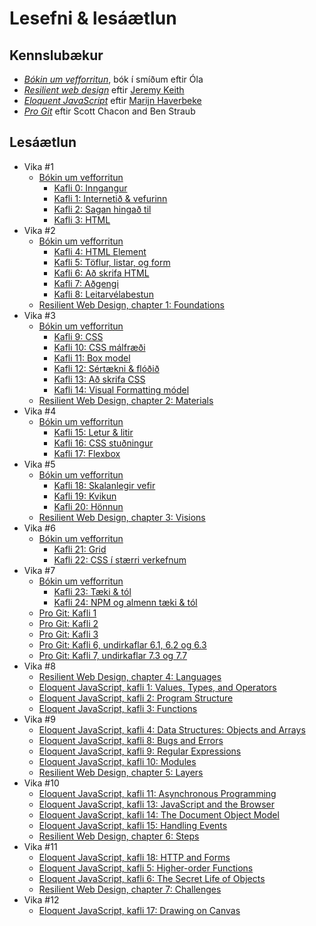 # Lesefni & lesáætlun

## Kennslubækur

* [_Bókin um vefforritun_](https://bok.vefforritun.is), bók í smíðum eftir Óla
* [_Resilient web design_](https://resilientwebdesign.com/) eftir [Jeremy Keith](https://adactio.com/)
* [_Eloquent JavaScript_](http://eloquentjavascript.net/) eftir [Marijn Haverbeke](https://marijnhaverbeke.nl/)
* [_Pro Git_](https://git-scm.com/book/en/v2) eftir Scott Chacon and Ben Straub

## Lesáætlun

* Vika #1
  - [Bókin um vefforritun](https://bok.vefforritun.is/)
    + [Kafli 0: Inngangur](https://bok.vefforritun.is/00.inngangur.html)
    + [Kafli 1: Internetið & vefurinn](https://bok.vefforritun.is/01.internetid.html)
    + [Kafli 2: Sagan hingað til](https://bok.vefforritun.is/02.saga.html)
    + [Kafli 3: HTML](https://bok.vefforritun.is/03.html.html)
* Vika #2
  - [Bókin um vefforritun](https://bok.vefforritun.is/)
    + [Kafli 4: HTML Element](https://bok.vefforritun.is/04.element.html)
    + [Kafli 5: Töflur, listar, og form](https://bok.vefforritun.is/05.toflur-listar-form.html)
    + [Kafli 6: Að skrifa HTML](https://bok.vefforritun.is/06.ad-skrifa-html.html)
    + [Kafli 7: Aðgengi](https://bok.vefforritun.is/07.adgengi.html)
    + [Kafli 8: Leitarvélabestun](https://bok.vefforritun.is/08.seo.html)
  - [Resilient Web Design, chapter 1: Foundations](https://resilientwebdesign.com/chapter1/)
* Vika #3
  - [Bókin um vefforritun](https://bok.vefforritun.is/)
    + [Kafli 9: CSS](https://bok.vefforritun.is/09.css.html)
    + [Kafli 10: CSS málfræði](https://bok.vefforritun.is/10.css-malfraedi.html)
    + [Kafli 11: Box model](https://bok.vefforritun.is/11.css-box-model.html)
    + [Kafli 12: Sértækni & flóðið](https://bok.vefforritun.is/12.css-specifity-cascade.html)
    + [Kafli 13: Að skrifa CSS](https://bok.vefforritun.is/13.css-best-practices.html)
    + [Kafli 14: Visual Formatting módel](https://bok.vefforritun.is/14.visual-formatting.html)
  - [Resilient Web Design, chapter 2: Materials](https://resilientwebdesign.com/chapter2/)
* Vika #4
  - [Bókin um vefforritun](https://bok.vefforritun.is/)
    + [Kafli 15: Letur & litir](https://bok.vefforritun.is/12.css-letur-litir.html)
    + [Kafli 16: CSS stuðningur](https://bok.vefforritun.is/13.css-studningur.html)
    + [Kafli 17: Flexbox](https://bok.vefforritun.is/14.css-flexbox.html)
* Vika #5
  - [Bókin um vefforritun](https://bok.vefforritun.is/)
    + [Kafli 18: Skalanlegir vefir](https://bok.vefforritun.is/18.skalanlegir.html)
    + [Kafli 19: Kvikun](https://bok.vefforritun.is/19.kvikun.html)
    + [Kafli 20: Hönnun](https://bok.vefforritun.is/20.honnun.html)
  - [Resilient Web Design, chapter 3: Visions](https://resilientwebdesign.com/chapter3/)
* Vika #6
  - [Bókin um vefforritun](https://bok.vefforritun.is/)
    + [Kafli 21: Grid](https://bok.vefforritun.is/212.grid.html)
    + [Kafli 22: CSS í stærri verkefnum](https://bok.vefforritun.is/22.css-verkefni.html)
* Vika #7
  - [Bókin um vefforritun](https://bok.vefforritun.is/)
    + [Kafli 23: Tæki & tól](https://bok.vefforritun.is/23.taeki-tol.html)
    + [Kafli 24: NPM og almenn tæki & tól](https://bok.vefforritun.is/24.npm-taeki-tol.html)
  - [Pro Git: Kafli 1](https://git-scm.com/book/en/v2/Getting-Started-About-Version-Control)
  - [Pro Git: Kafli 2](https://git-scm.com/book/en/v2/Git-Basics-Getting-a-Git-Repository)
  - [Pro Git: Kafli 3](https://git-scm.com/book/en/v2/Git-Branching-Branches-in-a-Nutshell)
  - [Pro Git: Kafli 6, undirkaflar 6.1, 6.2 og 6.3](https://git-scm.com/book/en/v2/GitHub-Account-Setup-and-Configuration)
  - [Pro Git: Kafli 7, undirkaflar 7.3 og 7.7](https://git-scm.com/book/en/v2/Git-Tools-Stashing-and-Cleaning)
* Vika #8
  - [Resilient Web Design, chapter 4: Languages](https://resilientwebdesign.com/chapter4/)
  - [Eloquent JavaScript, kafli 1: Values, Types, and Operators](https://eloquentjavascript.net/01_values.html)
  - [Eloquent JavaScript, kafli 2: Program Structure](https://eloquentjavascript.net/02_program_structure.html)
  - [Eloquent JavaScript, kafli 3: Functions](https://eloquentjavascript.net/03_functions.html)
* Vika #9
  - [Eloquent JavaScript, kafli 4: Data Structures: Objects and Arrays](https://eloquentjavascript.net/04_data.html)
  - [Eloquent JavaScript, kafli 8: Bugs and Errors](https://eloquentjavascript.net/08_error.html)
  - [Eloquent JavaScript, kafli 9: Regular Expressions](https://eloquentjavascript.net/09_regexp.html)
  - [Eloquent JavaScript, kafli 10: Modules](https://eloquentjavascript.net/10_modules.html)
  - [Resilient Web Design, chapter 5: Layers](https://resilientwebdesign.com/chapter5/)
* Vika #10
  - [Eloquent JavaScript, kafli 11: Asynchronous Programming](https://eloquentjavascript.net/11_async.html)
  - [Eloquent JavaScript, kafli 13: JavaScript and the Browser](https://eloquentjavascript.net/13_browser.html)
  - [Eloquent JavaScript, kafli 14: The Document Object Model](https://eloquentjavascript.net/14_dom.html)
  - [Eloquent JavaScript, kafli 15: Handling Events](https://eloquentjavascript.net/15_event.html)
  - [Resilient Web Design, chapter 6: Steps](https://resilientwebdesign.com/chapter6/)
* Vika #11
  - [Eloquent JavaScript, kafli 18: HTTP and Forms](https://eloquentjavascript.net/18_http.html)
  - [Eloquent JavaScript, kafli 5: Higher-order Functions](https://eloquentjavascript.net/05_higher_order.html)
  - [Eloquent JavaScript, kafli 6: The Secret Life of Objects](https://eloquentjavascript.net/06_object.html)
  - [Resilient Web Design, chapter 7: Challenges](https://resilientwebdesign.com/chapter7/)
* Vika #12
  - [Eloquent JavaScript, kafli 17: Drawing on Canvas](https://eloquentjavascript.net/17_canvas.html)
